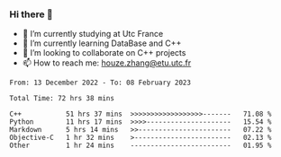 ### Hi there 👋
- 🔭 I’m currently studying at Utc France
- 🌱 I’m currently learning DataBase and C++
- 👯 I’m looking to collaborate on C++ projects
- 📫 How to reach me: houze.zhang@etu.utc.fr

<!--START_SECTION:waka-->

```text
From: 13 December 2022 - To: 08 February 2023

Total Time: 72 hrs 38 mins

C++           51 hrs 37 mins  >>>>>>>>>>>>>>>>>>-------   71.08 %
Python        11 hrs 17 mins  >>>>---------------------   15.54 %
Markdown      5 hrs 14 mins   >>-----------------------   07.22 %
Objective-C   1 hr 32 mins    >------------------------   02.13 %
Other         1 hr 24 mins    -------------------------   01.95 %
```

<!--END_SECTION:waka-->
